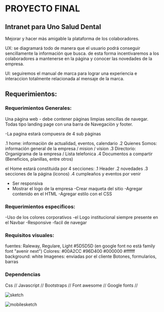 # PROYECTO FINAL #

## Intranet para Uno Salud Dental ##

Mejorar y hacer màs amigable la plataforma de los colaboradores.

UX: se diagramará todo de manera que el usuario podrá conseguir sencillamente la información que busca. 
	de esta forma incentivaremos a los colaboradores a mantenerse en la página y conocer las novedades de la empresa.

UI: seguiremos el manual de marca para lograr una experiencia e interaccion totalmente relacionada al mensaje de la marca.


## Requerimientos: ##

### Requerimientos Generales: ###
Una pàgina web - debe contener pàginas limpias sencillas de navegar.
Todas tipo landing page con una barra de Navegaciòn y footer.

-La pagina estarà compuesra de 4 sub pàginas

.1 home: informaciòn de actualidad, eventos, calendario
.2 Quienes Somos: información general de la empresa / mision / vision
.3 Directorio: Organigrama de la empresa / Lista telefonica
.4 Documentos a compartir (Beneficios, planillas, entre otros)

el Home estará constituida por 4 secciones:
.1 Header
.2 novedades
.3 secciones de la página (iconos)
.4 cumpleaños y eventos por venir

- Ser responsiva
- Mostrar el logo de la empresa
-Crear maqueta del sitio
-Agregar contenido en el HTML
-Agregar estilo con el CSS


### Requerimientos especificos: ###
-Uso de los colores corporativos
-el Logo institucional siempre presente en el Navbar
-Responsive
-facil de navegar


### Requisitos visuales: ###
fuentes: Raleway, Regulare, Light #5D5D5D  (en google font no està family font "avenir next")
Colores: #00A2CC  #96D400 #000000 #ffffff
background: white
Imagenes: enviadas por el cliente
Botones, formularios, barras


### Dependencias ###
Css //
Javascript //
Bootstraps //
Font awesome //
Google fonts //



![sketch](https://user-images.githubusercontent.com/44590248/49770490-5c2bd980-fcc3-11e8-8543-7ba0417576a5.jpg)

![mobilesketch](https://user-images.githubusercontent.com/44590248/49770521-8f6e6880-fcc3-11e8-88e2-1499720b56b3.jpg)
